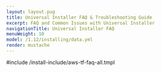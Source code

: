 ```yaml
---
layout: layout.pug
title: Universal Installer FAQ & Troubleshooting Guide
excerpt: FAQ and Common Issues with Universal Installer
navigationTitle: Universal Installer FAQ
menuWeight: 10
model: /1.12/installing/data.yml
render: mustache
---
```


#include /install-include/aws-tf-faq-all.tmpl

